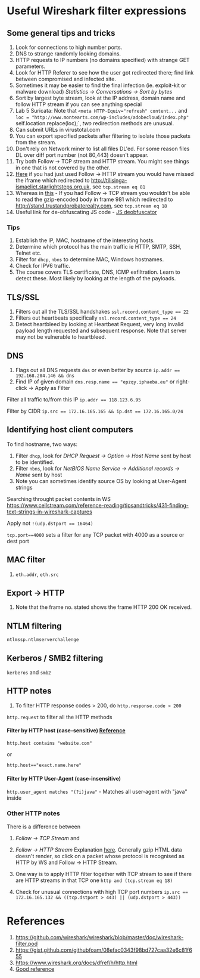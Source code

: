 # Useful Wireshark filter expressions

## Some general tips and tricks

1. Look for connections to high number ports.
2. DNS to strange randomly looking domains.
3. HTTP requests to IP numbers (no domains specified) with strange GET parameters.
4. Look for HTTP Referer to see how the user got redirected there; find link between compromised and infected site.
5. Sometimes it may be easier to find the final infection (ie. exploit-kit or malware download) *Statistics -> Conversations -> Sort by bytes*
6. Sort by largest byte stream, look at the IP address, domain name and follow HTTP stream if you can see anything special
7. Lab 5 Suricata: Note that `<meta HTTP-Equiv="refresh" content...` and `loc = "http://www.montearts.com/wp-includes/adobecloud/index.php"`
self.location.replace(loc);`, *two* redirection methods are unusual.
8. Can submit URLs in virustotal.com
9. You can export specified packets after filtering to isolate those packets from the stream.
10. Don't rely on Network miner to list all files DL'ed. For some reason files DL over diff port number (not 80,443) doesn't appear.
11. Try both Follow -> TCP stream and HTTP stream. You might see things in one that is not covered by the other.
  1. [Here](http://malware-traffic-analysis.net/2016/08/20/page2.html) if you had just used Follow -> HTTP stream you would have missed the iframe which redirected to http://tilisinga-ismaeliet.starlightsteps.org.uk, see `tcp.stream eq 81`
  2. Whereas in [this](http://malware-traffic-analysis.net/2014/11/16/index.html) - If you had Follow -> TCP stream you wouldn't be able to read the gzip-encoded body in frame 981 which redirected to http://stand.trustandprobaterealty.com, see `tcp.stream eq 18`
  14. Useful link for de-obfuscating JS code - [JS deobfuscator](https://lelinhtinh.github.io/de4js/)

### Tips

1. Establish the IP, MAC, hostname of the interesting hosts.
2. Determine which protocol has the main traffic ie HTTP, SMTP, SSH, Telnet etc.
3. Filter for `dhcp`, `nbns` to determine MAC, Windows hostnames.
3. Check for IPV6 traffic.
4. The course covers TLS certificate, DNS, ICMP exfiltration. Learn to detect these. Most likely by looking at the length of the payloads.

## TLS/SSL

1. Filters out all the TLS/SSL handshakes `ssl.record.content_type == 22`
2. Filters out heartbeats specifically `ssl.record.content_type == 24`
  1. Detect heartbleed by looking at Heartbeat Request, very long invalid payload length requested and subsequent response. Note that server may not be vulnerable to heartbleed.

## DNS

1. Flags out all DNS requests `dns` or even better by source `ip.addr == 192.168.204.146 && dns`
2. Find IP of given domain `dns.resp.name == "epzqy.iphaeba.eu"` or right-click -> Apply as Filter

Filter all traffic to/from this IP
```ip.addr == 118.123.6.95```

Filter by CIDR
`ip.src == 172.16.165.165 && ip.dst == 172.16.165.0/24`

## Identifying host client computers

To find hostname, two ways:
1. Filter `dhcp`, look for *DHCP Request -> Option -> Host Name* sent by host to be identified.
2. Filter `nbns`, look for *NetBIOS Name Service -> Additional records -> Name* sent by host
3. Note you can sometimes identify source OS by looking at User-Agent strings

Searching throught packet contents in WS
https://www.cellstream.com/reference-reading/tipsandtricks/431-finding-text-strings-in-wireshark-captures

Apply not
```!(udp.dstport == 16464)```

`tcp.port==4000` sets a filter for any TCP packet with 4000 as a source or dest port

## MAC filter

1. `eth.addr`, `eth.src`

## Export -> HTTP

1. Note that the frame no. stated shows the frame HTTP 200 OK received.

## NTLM filtering

```ntlmssp.ntlmserverchallenge```

## Kerberos / SMB2 filtering

`kerberos` and `smb2`

## HTTP notes

1. To filter HTTP response codes > 200, do `http.response.code > 200`

`http.request` to filter all the HTTP methods

#### Filter by HTTP host (case-sensitive) [Reference](https://osqa-ask.wireshark.org/questions/33938/how-can-i-filter-by-website-names)

```
http.host contains "website.com"
```
or 
```
http.host=="exact.name.here"
```

#### Filter by HTTP User-Agent (case-insensitive)

`http.user_agent matches "(?i)java"` - Matches all user-agent with "java" inside

### Other HTTP notes

There is a difference between 
1. *Follow -> TCP Stream* and 
2. *Follow -> HTTP Stream*
    Explanation [here](https://blog.didierstevens.com/2017/08/23/wireshark-follow-streams/). Generally gzip HTML data doesn't render, so click on a packet whose protocol is recognised as HTTP by WS and Follow -> HTTP Stream.

3. One way is to apply HTTP filter together with TCP stream to see if there are HTTP streams in that TCP one `http and (tcp.stream eq 18)`

4. Check for unusual connections with high TCP port numbers `ip.src == 172.16.165.132 && ((tcp.dstport > 443) || (udp.dstport > 443))`


# References
1. https://github.com/wireshark/wireshark/blob/master/doc/wireshark-filter.pod
2. https://gist.github.com/githubfoam/08efac0343f98bd727caa32e6c81f655
3. https://www.wireshark.org/docs/dfref/h/http.html
4. [Good reference](https://www.wireshark.org/docs/wsug_html_chunked/ChWorkBuildDisplayFilterSection.html)
